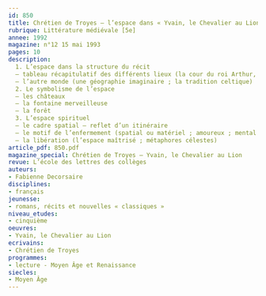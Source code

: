 ```yaml
---
id: 850
title: Chrétien de Troyes – l’espace dans « Yvain, le Chevalier au Lion » 
rubrique: Littérature médiévale [5e]
annee: 1992
magazine: n°12 15 mai 1993
pages: 10
description: 
  1. L’espace dans la structure du récit
  – tableau récapitulatif des différents lieux (la cour du roi Arthur, la fontaine merveilleuse, la forêt ou l’essart)
  – l’autre monde (une géographie imaginaire ; la tradition celtique)
  2. Le symbolisme de l’espace
  – les châteaux
  – la fontaine merveilleuse
  – la forêt
  3. L’espace spirituel
  – le cadre spatial – reflet d’un itinéraire
  – le motif de l’enfermement (spatial ou matériel ; amoureux ; mental ; spirituel)
  – la libération (l’espace maîtrisé ; métaphores célestes)
article_pdf: 850.pdf
magazine_special: Chrétien de Troyes – Yvain, le Chevalier au Lion
revue: L’école des lettres des collèges
auteurs:
- Fabienne Decorsaire
disciplines:
- français
jeunesse:
- romans, récits et nouvelles « classiques »
niveau_etudes:
- cinquième
oeuvres:
- Yvain, le Chevalier au Lion
ecrivains:
- Chrétien de Troyes
programmes:
- lecture - Moyen Âge et Renaissance
siecles:
- Moyen Âge
---
```

